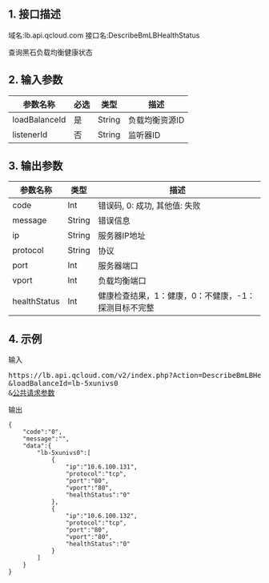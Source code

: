 ## 1. 接口描述
域名:lb.api.qcloud.com
接口名:DescribeBmLBHealthStatus

查询黑石负载均衡健康状态

## 2. 输入参数
| 参数名称 | 必选  | 类型 | 描述 |
|---------|---------|---------|---------|
| loadBalanceId | 是 | String | 负载均衡资源ID|
| listenerId | 否 | String | 监听器ID|


## 3. 输出参数
| 参数名称 | 类型 | 描述 |
|---------|---------|---------|
| code | Int | 错误码, 0: 成功, 其他值: 失败|
| message | String | 错误信息|
| ip | String | 服务器IP地址| 
| protocol | String | 协议 | 
| port | Int | 服务器端口| 
| vport | Int | 负载均衡端口| 
| healthStatus | Int | 健康检查结果，1：健康，0：不健康，-1：探测目标不完整| 


## 4. 示例
输入
<pre>
https://lb.api.qcloud.com/v2/index.php?Action=DescribeBmLBHealthStatus
&loadBalanceId=lb-5xunivs0
&<a href="https://www.qcloud.com/doc/api/229/6976">公共请求参数</a>
</pre>
输出
```
{
    "code":"0",
    "message":"",
    "data":{
        "lb-5xunivs0":[
            {
                "ip":"10.6.100.131",
                "protocol":"tcp",
                "port":"80",
                "vport":"80",
                "healthStatus":"0"
            },
            {
                "ip":"10.6.100.132",
                "protocol":"tcp",
                "port":"80",
                "vport":"80",
                "healthStatus":"0"
            }
        ]
    }
}
```

